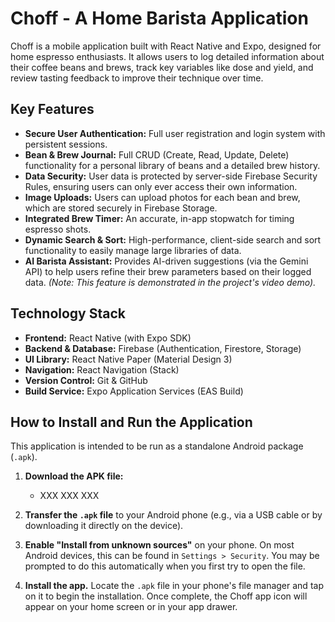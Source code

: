 # Choff - A Home Barista Application

Choff is a mobile application built with React Native and Expo, designed for home espresso enthusiasts. It allows users to log detailed information about their coffee beans and brews, track key variables like dose and yield, and review tasting feedback to improve their technique over time.

## Key Features

- **Secure User Authentication:** Full user registration and login system with persistent sessions.
- **Bean & Brew Journal:** Full CRUD (Create, Read, Update, Delete) functionality for a personal library of beans and a detailed brew history.
- **Data Security:** User data is protected by server-side Firebase Security Rules, ensuring users can only ever access their own information.
- **Image Uploads:** Users can upload photos for each bean and brew, which are stored securely in Firebase Storage.
- **Integrated Brew Timer:** An accurate, in-app stopwatch for timing espresso shots.
- **Dynamic Search & Sort:** High-performance, client-side search and sort functionality to easily manage large libraries of data.
- **AI Barista Assistant:** Provides AI-driven suggestions (via the Gemini API) to help users refine their brew parameters based on their logged data. _(Note: This feature is demonstrated in the project's video demo)._

## Technology Stack

- **Frontend:** React Native (with Expo SDK)
- **Backend & Database:** Firebase (Authentication, Firestore, Storage)
- **UI Library:** React Native Paper (Material Design 3)
- **Navigation:** React Navigation (Stack)
- **Version Control:** Git & GitHub
- **Build Service:** Expo Application Services (EAS Build)

## How to Install and Run the Application

This application is intended to be run as a standalone Android package (`.apk`).

1.  **Download the APK file:**
    - XXX XXX XXX

2.  **Transfer the `.apk` file** to your Android phone (e.g., via a USB cable or by downloading it directly on the device).

3.  **Enable "Install from unknown sources"** on your phone. On most Android devices, this can be found in `Settings > Security`. You may be prompted to do this automatically when you first try to open the file.

4.  **Install the app.** Locate the `.apk` file in your phone's file manager and tap on it to begin the installation. Once complete, the Choff app icon will appear on your home screen or in your app drawer.
